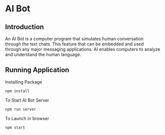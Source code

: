 # AI Bot

## Introduction 

An AI Bot is a computer program that simulates human conversation through the text chats. This feature that can be embedded and used through any major messaging applications. AI enables computers to analyze and understand the human language. 
 
## Running Application 

Installing Package

```shell
npm install
```

To Start AI Bot Server 

```shell
npm run server
```

To Launch in browser

```shell
npm start
```


